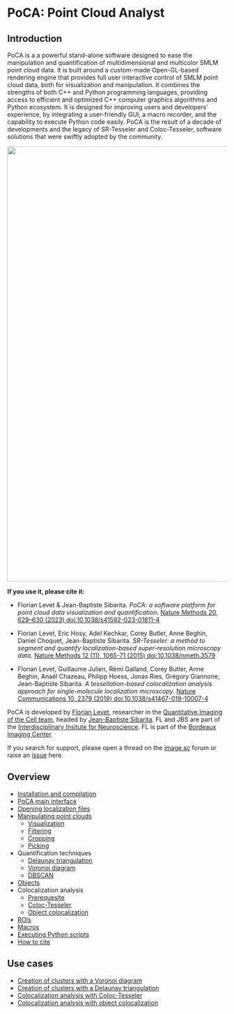 # PoCA: Point Cloud Analyst

## Introduction
PoCA is a a powerful stand-alone software designed to ease the manipulation and quantification of multidimensional and multicolor SMLM point cloud data. It is built around a custom-made Open-GL-based rendering engine that provides full user interactive control of SMLM point cloud data, both for visualization and manipulation. It combines the strengths of both C++ and Python programming languages, providing access to efficient and optimized C++ computer graphics algorithms and Python ecosystem. It is designed for improving users and developers’ experience, by integrating a user-friendly GUI, a macro recorder, and the capability to execute Python code easily. PoCA is the result of a decade of developments and the legacy of SR-Tesseler and Coloc-Tesseler, software solutions that were swiftly adopted by the community.

<p align="center">
	<img src="./images/poca.gif" width="1000">
</p>

**If you use it, please cite it:**

* Florian Levet & Jean-Baptiste Sibarita. 
*PoCA: a software platform for point cloud data visualization and quantification*. [Nature Methods 20, 629–630 (2023) doi:10.1038/s41592-023-01811-4](https://doi.org/10.1038/s41592-023-01811-4)

* Florian Levet, Eric Hosy, Adel Kechkar, Corey Butler, Anne Beghin, Daniel Choquet, Jean-Baptiste Sibarita. 
*SR-Tesseler: a method to segment and quantify localization-based super-resolution microscopy data*. [Nature Methods 12 (11), 1065-71 (2015) doi:10.1038/nmeth.3579](https://doi.org/10.1038/nmeth.3579)

* Florian Levet, Guillaume Julien, Rémi Galland, Corey Butler, Anne Beghin, Anaël Chazeau, Philipp Hoess, Jonas Ries, Grégory Giannone, Jean-Baptiste Sibarita. 
*A tessellation-based colocalization analysis approach for single-molecule localization microscopy*.
[Nature Communications 10, 2379 (2019) doi:10.1038/s41467-019-10007-4](https://doi.org/10.1038/s41467-019-10007-4)

PoCA is developed by [Florian Levet](https://www.researchgate.net/profile/Florian-Levet), researcher in the [Quantitative Imaging of the Cell team](https://www.iins.u-bordeaux.fr/SIBARITA), headed by [Jean-Baptiste Sibarita](https://www.researchgate.net/profile/Jean-Baptiste-Sibarita). FL and JBS are part of the [Interdisciplinary Insitute for Neuroscience](https://www.iins.u-bordeaux.fr/). FL is part of the [Bordeaux Imaging Center](https://www.bic.u-bordeaux.fr/).

If you search for support, please open a thread on the [image.sc](https://image.sc/) forum or raise an [issue](https://github.com/flevet/PoCA/issues) here.

## Overview
* [Installation and compilation](installation.md)
* [PoCA main interface](./images/poca_windows.png)
* [Opening localization files](opening.md)
* [Manipulating point clouds](manipulating.md)
	- [Visualization](manipulating.md#visualization)
	- [Filtering](manipulating.md#filtering)
	- [Cropping](manipulating.md#cropping)
	- [Picking](manipulating.md#picking)
* Quantification techniques
	- [Delaunay triangulation](delaunay.md)
	- [Voronoi diagram](voronoi.md)
	- [DBSCAN](dbscan.md)
* [Objects](objects.md)
* Colocalization analysis
	- [Prerequesite](prerequesite_coloc.md)
	- [Coloc-Tesseler](coloc-tesseler.md)
	- [Object colocalization](objects_colocalization.md)
* [ROIs](rois.md)
* [Macros](macros.md)
* [Executing Python scripts](python.md)
* [How to cite](citations.md)


## Use cases
* [Creation of clusters with a Voronoi diagram](useCase_clustering_voronoi.md)
* [Creation of clusters with a Delaunay triangulation](useCase_clustering_delaunay.md)
* [Colocalization analysis with Coloc-Tesseler](useCase_coloc_tess.md)
* [Colocalization analysis with object colocalization](useCase_coloc_objs.md)
